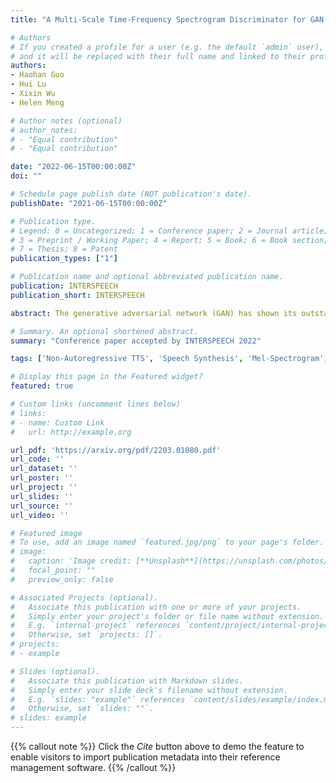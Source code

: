 ```yaml
---
title: "A Multi-Scale Time-Frequency Spectrogram Discriminator for GAN-based Non-Autoregressive TTS"

# Authors
# If you created a profile for a user (e.g. the default `admin` user), write the username (folder name) here 
# and it will be replaced with their full name and linked to their profile.
authors:
- Haohan Guo
- Hui Lu
- Xixin Wu
- Helen Meng

# Author notes (optional)
# author_notes:
# - "Equal contribution"
# - "Equal contribution"

date: "2022-06-15T00:00:00Z"
doi: ""

# Schedule page publish date (NOT publication's date).
publishDate: "2021-06-15T00:00:00Z"

# Publication type.
# Legend: 0 = Uncategorized; 1 = Conference paper; 2 = Journal article;
# 3 = Preprint / Working Paper; 4 = Report; 5 = Book; 6 = Book section;
# 7 = Thesis; 8 = Patent
publication_types: ["1"]

# Publication name and optional abbreviated publication name.
publication: INTERSPEECH
publication_short: INTERSPEECH

abstract: The generative adversarial network (GAN) has shown its outstanding capability in improving Non-Autoregressive TTS (NAR-TTS) by adversarially training it with an extra model that discriminates between the real and the generated speech. To maximize the benefits of GAN, it is crucial to find a powerful discriminator that can capture rich distinguishable information. In this paper, we propose a multi-scale time-frequency spectrogram discriminator to help NAR-TTS generate high-fidelity Mel-spectrograms. It treats the spectrogram as a 2D image to exploit the correlation among different components in the time-frequency domain. And a U-Net-based model structure is employed to discriminate at different scales to capture both coarse-grained and fine-grained information. We conduct subjective tests to evaluate the proposed approach. Both multi-scale and time-frequency discriminating bring significant improvement in the naturalness and fidelity. When combining the neural vocoder, it is shown more effective and concise than fine-tuning the vocoder.  Finally, we visualize the discriminating maps to compare their difference to verify the effectiveness of multi-scale discriminating.

# Summary. An optional shortened abstract.
summary: "Conference paper accepted by INTERSPEECH 2022"

tags: ['Non-Autoregressive TTS', 'Speech Synthesis', 'Mel-Spectrogram', 'GAN', 'End-to-End Model']

# Display this page in the Featured widget?
featured: true

# Custom links (uncomment lines below)
# links:
# - name: Custom Link
#   url: http://example.org

url_pdf: 'https://arxiv.org/pdf/2203.01080.pdf'
url_code: ''
url_dataset: ''
url_poster: ''
url_project: ''
url_slides: ''
url_source: ''
url_video: ''

# Featured image
# To use, add an image named `featured.jpg/png` to your page's folder. 
# image:
#   caption: 'Image credit: [**Unsplash**](https://unsplash.com/photos/pLCdAaMFLTE)'
#   focal_point: ""
#   preview_only: false

# Associated Projects (optional).
#   Associate this publication with one or more of your projects.
#   Simply enter your project's folder or file name without extension.
#   E.g. `internal-project` references `content/project/internal-project/index.md`.
#   Otherwise, set `projects: []`.
# projects:
# - example

# Slides (optional).
#   Associate this publication with Markdown slides.
#   Simply enter your slide deck's filename without extension.
#   E.g. `slides: "example"` references `content/slides/example/index.md`.
#   Otherwise, set `slides: ""`.
# slides: example
---
```


<!-- {{% callout note %}}
Create your slides in Markdown - click the *Slides* button to check out the example.
{{% /callout %}} -->

{{% callout note %}}
Click the *Cite* button above to demo the feature to enable visitors to import publication metadata into their reference management software.
{{% /callout %}}